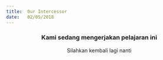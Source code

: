 ```yaml
---
title:  Our Intercessor
date:   02/05/2018
---
```


### <center>Kami sedang mengerjakan pelajaran ini</center>
<center>Silahkan kembali lagi nanti</center>